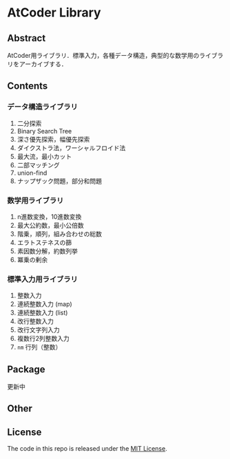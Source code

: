 # AtCoder Library

## Abstract

AtCoder用ライブラリ．標準入力，各種データ構造，典型的な数学用のライブラリをアーカイブする．

## Contents

### データ構造ライブラリ

1. 二分探索
2. Binary Search Tree
3. 深さ優先探索，幅優先探索
4. ダイクストラ法，ワーシャルフロイド法
5. 最大流，最小カット
6. 二部マッチング
7. union-find
8. ナップザック問題，部分和問題

### 数学用ライブラリ

1. n進数変換，10進数変換
2. 最大公約数，最小公倍数
3. 階乗，順列，組み合わせの総数
4. エラトステネスの篩
5. 素因数分解，約数列挙
6. 冪乗の剰余

### 標準入力用ライブラリ

1. 整数入力
2. 連続整数入力 (map)
3. 連続整数入力 (list)
4. 改行整数入力
5. 改行文字列入力
6. 複数行2列整数入力
7. `nm` 行列（整数）

## Package

更新中

## Other

## License

The code in this repo is released under the [MIT License](https://github.com/Okabe-Junya/AtCoder_library/blob/main/LICENSE).
